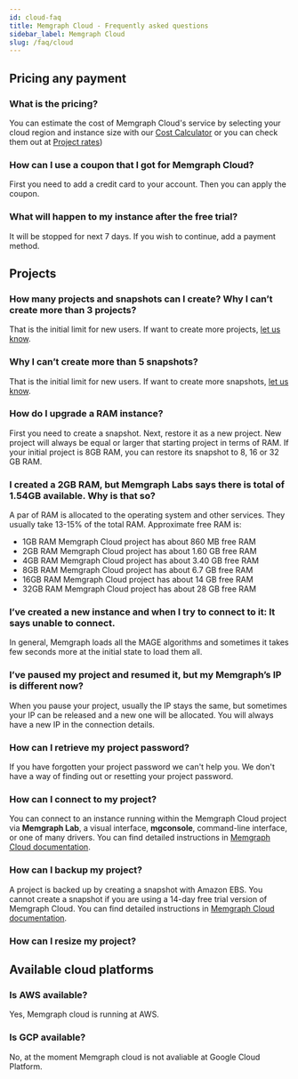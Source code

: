 ```yaml
---
id: cloud-faq
title: Memgraph Cloud - Frequently asked questions
sidebar_label: Memgraph Cloud
slug: /faq/cloud
---
```


## Pricing any payment


### What is the pricing?

You can estimate the cost of Memgraph Cloud's service by selecting your cloud region and instance size with our [Cost Calculator](https://cloud.memgraph.com/pricing) or you can check them out at [Project rates](/docs/memgraph-cloud/payment#project-rates))


### How can I use a coupon that I got for Memgraph Cloud?
First you need to add a credit card to your account. Then you can apply the coupon.

### What will happen to my instance after the free trial?
It will be stopped for next 7 days. If you wish to continue, add a payment method.

## Projects

### How many projects and snapshots can I create? Why I can’t create more than 3 projects? 
That is the initial limit for new users. If want to create more projects, [let us know](/help-center).

### Why I can’t create more than 5 snapshots? 
That is the initial limit for new users. If want to create more snapshots,  [let us know](/help-center).

### How do I upgrade a RAM instance? 
First you need to create a snapshot. Next, restore it as a new project.
New project will always be equal or larger that starting project in terms of RAM. If your initial project is 8GB RAM, you can restore its snapshot to 8, 16 or 32 GB RAM.

### I created a 2GB RAM, but Memgraph Labs says there is total of 1.54GB available. Why is that so?
A par of RAM is allocated to the operating system and other services. They usually take 13-15% of the total RAM. Approximate free RAM is: 
- 1GB RAM Memgraph Cloud project has about 860 MB free RAM
- 2GB RAM Memgraph Cloud project has about 1.60 GB free RAM
- 4GB RAM Memgraph Cloud project has about 3.40 GB free RAM
- 8GB RAM Memgraph Cloud project has about 6.7 GB free RAM
- 16GB RAM Memgraph Cloud project has about 14 GB free RAM
- 32GB RAM Memgraph Cloud project has about 28 GB free RAM

### I’ve created a new instance and when I try to connect to it: It says unable to connect.
In general, Memgraph loads all the MAGE algorithms and sometimes it takes few seconds more at the initial state to load them all.

### I’ve paused my project and resumed it, but my Memgraph’s IP is different now? 
When you pause your project, usually the IP stays the same, but sometimes your IP can be released and a new one will be allocated. You will always have a new IP in the connection details.

### How can I retrieve my project password?

If you have forgotten your project password we can't help you. We don't have a way of finding out or resetting your project password.

### How can I connect to my project?

You can connect to an instance running within the Memgraph Cloud project via **Memgraph Lab**, a visual interface, **mgconsole**, command-line interface, or one of many drivers. You can find detailed instructions in [Memgraph Cloud documentation](/docs/memgraph-cloud/cloud-connect).

### How can I backup my project?

A project is backed up by creating a snapshot with Amazon EBS. You cannot create a snapshot if you are using a 14-day free trial version of Memgraph Cloud. You can find detailed instructions in [Memgraph Cloud documentation](/docs/memgraph-cloud/cloud-projects#back-up-a-project).

### How can I resize my project?





## Available cloud platforms

### Is AWS available?
Yes, Memgraph cloud is running at AWS.

### Is GCP available?
No, at the moment Memgraph cloud is not avaliable at Google Cloud Platform.
